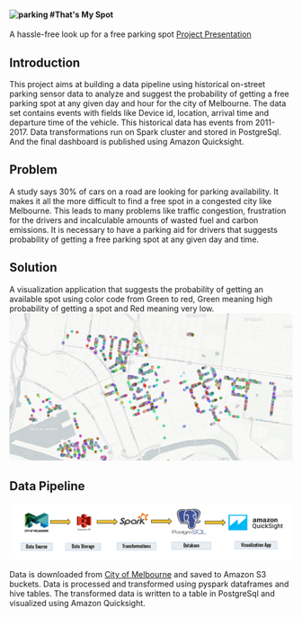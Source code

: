 #### ![parking](https://github.githubassets.com/images/icons/emoji/unicode/1f17f.png?v8) #That's My Spot 
A hassle-free look up for a free parking spot
[Project Presentation](https://docs.google.com/presentation/d/e/2PACX-1vRx3JwcXMyzI5oMRg-U0YlYKli9a701LnyJgkUt_VIyiQj46o3NX4LrTNz-cjQkATUSKNnCJUELir70/pub?start=false&loop=false&delayms=3000)


## Introduction
This project aims at building a data pipeline using historical on-street parking sensor data to analyze and suggest the probability of getting a free parking spot at any given day and hour for the city of Melbourne. The data set contains events with fields like Device id, location, arrival time and departure time of the vehicle. This historical data has events from 2011-2017. Data transformations run on Spark cluster and stored in PostgreSql. And the final dashboard is published using Amazon Quicksight.


## Problem
A study says 30% of cars on a road are looking for parking availability. It makes it all the more difficult to find a free spot in a congested city like Melbourne. This leads to many problems like traffic congestion, frustration for the drivers and incalculable amounts of wasted fuel and carbon emissions. It is necessary to have a parking aid for drivers that suggests probability of getting a free parking spot at any given day and time.

## Solution
A visualization application that suggests the probability of getting an available spot using color code from Green to red, Green meaning high probability of getting a spot and Red meaning very low.
![Demo](https://github.com/aaggarwal2805/InsightProject/blob/master/docs/Selection_011.png)

## Data Pipeline
![Process](https://github.com/aaggarwal2805/InsightProject/blob/master/docs/Selection_010.png)

Data is downloaded from [City of Melbourne](https://data.melbourne.vic.gov.au/browse?limitTo=datasets&q=parking+sensor&sortBy=relevance) and saved to Amazon S3 buckets. Data is processed and transformed using pyspark dataframes and hive tables. The transformed data is written to a table in PostgreSql and visualized using Amazon Quicksight.
